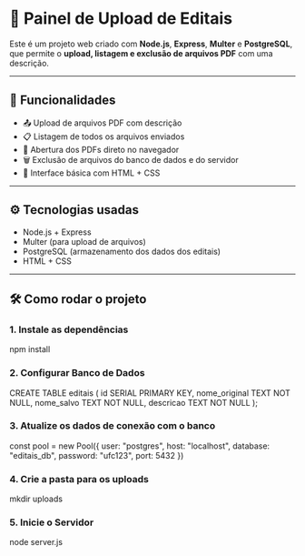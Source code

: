 # 📑 Painel de Upload de Editais

Este é um projeto web criado com **Node.js**, **Express**, **Multer** e **PostgreSQL**, que permite o **upload, listagem e exclusão de arquivos PDF** com uma descrição.

---

## 🚀 Funcionalidades

- 📤 Upload de arquivos PDF com descrição
- 📋 Listagem de todos os arquivos enviados
- 📁 Abertura dos PDFs direto no navegador
- 🗑️ Exclusão de arquivos do banco de dados e do servidor
- 💅 Interface básica com HTML + CSS

---

## ⚙️ Tecnologias usadas

- Node.js + Express
- Multer (para upload de arquivos)
- PostgreSQL (armazenamento dos dados dos editais)
- HTML + CSS

---

## 🛠️ Como rodar o projeto

### 1. Instale as dependências
npm install
### 2. Configurar Banco de Dados
CREATE TABLE editais (
  id SERIAL PRIMARY KEY,
  nome_original TEXT NOT NULL,
  nome_salvo TEXT NOT NULL,
  descricao TEXT NOT NULL
);
### 3. Atualize os dados de conexão com o banco
const pool = new Pool({
  user: "postgres",
  host: "localhost",
  database: "editais_db",
  password: "ufc123",
  port: 5432
})
### 4. Crie a pasta para os uploads
mkdir uploads
### 5. Inicie o Servidor 
node server.js
